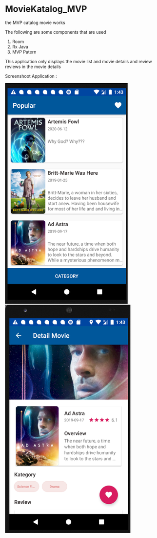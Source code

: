 # MovieKatalog_MVP

the MVP catalog movie works

The following are some components that are used
1. Room
2. Rx Java
3. MVP Patern

This application only displays the movie list and movie details and review reviews in the movie details

Screenshoot Application : 

![List Movie](https://github.com/arbaelbarca/MovieKatalog_MVP/blob/master/Screenshoot/list%20movie.PNG?raw=true)
![Detail Movie](https://github.com/arbaelbarca/MovieKatalog_MVP/blob/master/Screenshoot/detail%20movie.PNG?raw=true)
